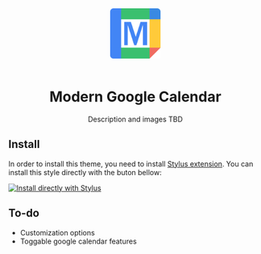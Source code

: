  &nbsp;
<div style="text-align: center;">
    <img src="images/modern-calender-ico.png" alt="drawing" width="100" />
</div>
 &nbsp;
<h1 align="center">Modern Google Calendar</h1>

<p align="center">Description and images TBD</p>

## Install

In order to install this theme, you need to install [Stylus extension](<https://github.com/openstyles/stylus>). You can install this style directly with the buton bellow:

[![Install directly with Stylus](https://img.shields.io/badge/Install%20directly%20with-Stylus-116b59.svg?longCache=true&style=flat)](calendar.css)

## To-do

- Customization options
- Toggable google calendar features